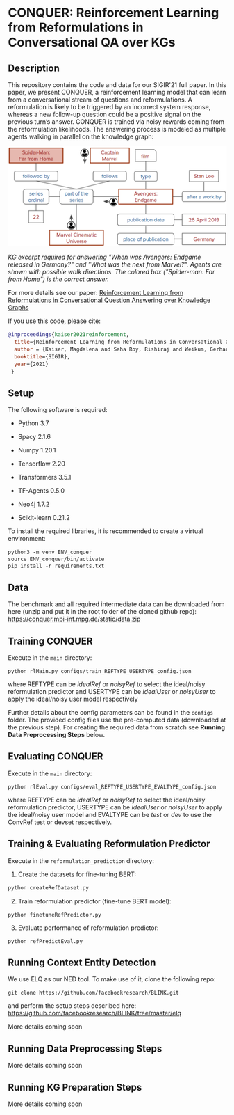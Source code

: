 CONQUER: Reinforcement Learning from Reformulations in Conversational QA over KGs
============

Description
------------

This repository contains the code and data for our SIGIR'21 full paper. In this paper, we present CONQUER, a reinforcement learning model that can learn from a conversational stream of questions and reformulations. A reformulation is likely to be triggered by an incorrect system response, whereas a new follow-up question could be a positive signal on the previous turn’s answer. CONQUER is trained via noisy rewards coming from the reformulation likelihoods.
The answering process is modeled as multiple agents walking in parallel on the knowledge graph: 

![](kg_graph.png)

*KG excerpt required for answering "When was Avengers: Endgame released in Germany?" and "What was the next from Marvel?".
Agents are shown with possible walk directions. The colored box ("Spider-man: Far from Home") is the correct answer.*

For more details see our paper: [Reinforcement Learning from Reformulations in Conversational Question Answering over Knowledge Graphs](https://arxiv.org/abs/2105.04850)

If you use this code, please cite:
```bibtex
@inproceedings{kaiser2021reinforcement,
  title={Reinforcement Learning from Reformulations in Conversational Question Answering over Knowledge Graphs},
  author = {Kaiser, Magdalena and Saha Roy, Rishiraj and Weikum, Gerhard},
  booktitle={SIGIR},
  year={2021}
 }
```

Setup 
------

The following software is required:

* Python 3.7

* Spacy 2.1.6

* Numpy 1.20.1

* Tensorflow 2.20

* Transformers 3.5.1

* TF-Agents 0.5.0

* Neo4j 1.7.2

* Scikit-learn 0.21.2

To install the required libraries, it is recommended to create a virtual environment:

    python3 -m venv ENV_conquer
    source ENV_conquer/bin/activate
    pip install -r requirements.txt


Data
------
The benchmark and all required intermediate data can be downloaded from here (unzip and put it in the root folder of the cloned github repo): https://conquer.mpi-inf.mpg.de/static/data.zip 

        

Training CONQUER
------
Execute in the `main` directory:

    python rlMain.py configs/train_REFTYPE_USERTYPE_config.json

where REFTYPE can be *idealRef* or *noisyRef* to select the ideal/noisy reformulation predictor 
and USERTYPE can be *idealUser* or *noisyUser* to apply the ideal/noisy user model respectively

Further details about the config parameters can be found in the `configs` folder. 
The provided config files use the pre-computed data (downloaded at the previous step). For creating the required data from scratch see **Running Data Preprocessing Steps** below.

Evaluating CONQUER
------
Execute in the `main` directory:

    python rlEval.py configs/eval_REFTYPE_USERTYPE_EVALTYPE_config.json

where REFTYPE can be *idealRef* or *noisyRef* to select the ideal/noisy reformulation predictor, USERTYPE can be *idealUser* or *noisyUser* to apply the ideal/noisy user model
and EVALTYPE can be *test* or *dev* to use the ConvRef test or devset respectively.

Training & Evaluating Reformulation Predictor
-------
Execute in the `reformulation_prediction` directory:

1. Create the datasets for fine-tuning BERT:

```python
python createRefDataset.py 
```

2. Train reformulation predictor (fine-tune BERT model):

```
python finetuneRefPredictor.py
```

3. Evaluate performance of reformulation predictor:
```
python refPredictEval.py
```

Running Context Entity Detection
------
We use ELQ as our NED tool. To make use of it, clone the following repo:

    git clone https://github.com/facebookresearch/BLINK.git

and perform the setup steps described here: https://github.com/facebookresearch/BLINK/tree/master/elq

More details coming soon

Running Data Preprocessing Steps
------
More details coming soon

Running KG Preparation Steps
------

More details coming soon


